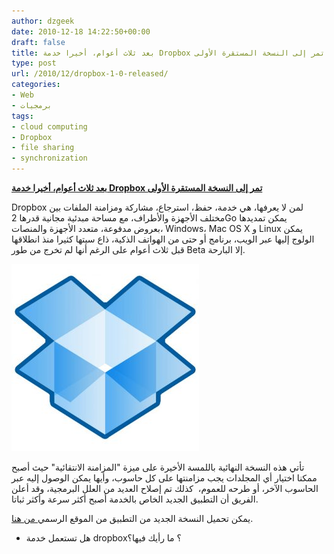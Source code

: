 ```yaml
---
author: dzgeek
date: 2010-12-18 14:22:50+00:00
draft: false
title: بعد ثلاث أعوام، أخيرا خدمة Dropbox تمر إلى النسخة المستقرة الأولى
type: post
url: /2010/12/dropbox-1-0-released/
categories:
- Web
- برمجيات
tags:
- cloud computing
- Dropbox
- file sharing
- synchronization
---
```


**[بعد ثلاث أعوام، أخيرا خدمة Dropbox تمر إلى النسخة المستقرة الأولى](https://www.it-scoop.com/2010/12/dropbox-1-0-released/)**


Dropbox لمن لا يعرفها، هي خدمة، حفظ، استرجاع، مشاركة ومزامنة الملفات بين مختلف الأجهزة والأطراف، مع مساحة مبدئية مجانية قدرها 2Go يمكن تمديدها بعروض مدفوعة، متعدد الأجهزة والمنصات، Windows، Mac OS X و Linux يمكن الولوج إليها عبر الويب، برنامج أو حتى من الهواتف الذكية، ذاع سيتها كثيرا منذ انطلاقها قبل ثلاث أعوام على الرغم أنها لم تخرج من طور Beta إلا البارحة.

[![](03166262-300x300.jpg)
](https://www.it-scoop.com/2010/12/dropbox-1-0-released/)

تأتي هذه النسخة النهائية باللمسة الأخيرة على ميزة "المزامنة الانتقائية" حيث أصبح ممكنا اختيار أي المجلدات يجب مزامنتها على كل حاسوب، وأيها يمكن الوصول إليه عبر الحاسوب الآخر، أو طرحه للعموم،  كذلك تم إصلاح العديد من العلل البرمجية، وقد أعلن الفريق أن التطبيق الجديد الخاص بالخدمة أصبح أكثر سرعة وأكثر ثباتا.

يمكن تحميل النسخة الجديد من التطبيق من الموقع الرسمي[ من هنا](http://dropbox.com/).

- هل تستعمل خدمة dropbox؟ ما رأيك فيها؟
